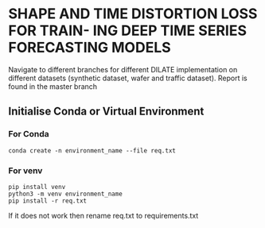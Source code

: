 # SHAPE AND TIME DISTORTION LOSS FOR TRAIN- ING DEEP TIME SERIES FORECASTING MODELS
Navigate to different branches for different DILATE implementation on different datasets (synthetic dataset, wafer and traffic dataset). Report is found in the master branch

## Initialise Conda or Virtual Environment

### For Conda
```
conda create -n environment_name --file req.txt
```

### For venv
```
pip install venv
python3 -m venv environment_name
pip install -r req.txt
```
If it does not work then rename req.txt to requirements.txt

